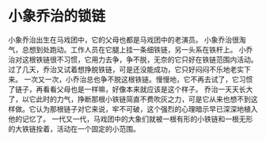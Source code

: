 # 小象乔治的锁链
小象乔治出生在马戏团中，它的父母也都是马戏团中的老演员。 
小象乔治很淘气，总想到处跑动。工作人员在它腿上挂一条细铁链，另一头系在铁杆上。 
小乔治对这根铁链很不习惯，它用力去争，争不脱，无奈的它只好在铁链范围内活动。 
过了几天，乔治又试着想挣脱铁链，可是还没能成功，它只好闷闷不乐地老实下来。 
一次又一次，小乔治总也争不脱这根铁链。慢慢地，它不再去试了，它习惯了链子，再看看父母也是一样嘛，好像本来就应该是这个样子。 
乔治一天天长大了，以它此时的力气，挣断那根小铁链简直不费吹灰之力，可是它从来也想不到这样做。它认为那根链子对它来说，牢不可破，这个强烈的心理暗示早已深深地植入他的记忆了。 
一代又一代，马戏团中的大象们就被一根有形的小铁链和一根无形的大铁链拴着，活动在一个固定的小范围。
  